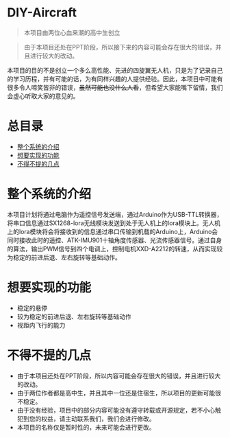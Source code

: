 # DIY-Aircraft

> 本项目由两位心血来潮的高中生创立

> 由于本项目还处在PPT阶段，所以接下来的内容可能会存在很大的错误，并且进行较大的改动。

本项目的目的不是创立一个多么高性能、先进的四旋翼无人机，只是为了记录自己的学习历程，并有可能的话，为有同样兴趣的人提供经验。因此，本项目中可能有很多令人啼笑皆非的错误，<del>虽然可能也没什么人看</del>，但希望大家能嘴下留情，我们会虚心听取大家的意见的。

# 总目录

- [整个系统的介绍](#整个系统的介绍)
- [想要实现的功能](#想要实现的功能)
- [不得不提的几点](#不得不提的几点)

# 整个系统的介绍

本项目计划将通过电脑作为遥控信号发送端，通过Arduino作为USB-TTL转换器，将串口信息通过SX1268-lora无线模块发送到处于无人机上的lora模块上。无人机上的lora模块将会将接收到的信息通过串口传输到机载的Arduino上，Arduino会同时接收此时的遥控、ATK-IMU901十轴角度传感器、光流传感器信号。通过自身的算法，输出PWM信号到四个电调上，控制电机XXD-A2212的转速，从而实现较为稳定的前进后退、左右旋转等基础动作。
  
# 想要实现的功能
  
* 稳定的悬停
* 较为稳定的前进后退、左右旋转等基础动作
* 视距内飞行的能力
  
# 不得不提的几点
  
* 由于本项目还处在PPT阶段，所以内容可能会存在很大的错误，并且进行较大的改动。
* 由于两位作者都是高中生，并且其中一位还是住宿生，所以项目的更新可能很不稳定。
* 由于没有经验，项目中的部分内容可能没有遵守转载或开源规定，若不小心触犯到您的权益，请主动联系我们，我们会进行修改。
* 本项目的名称仅是暂时性的，未来可能会进行更改。
